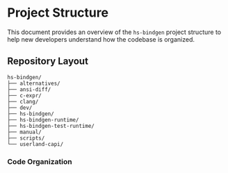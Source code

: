 # Project Structure

This document provides an overview of the `hs-bindgen` project structure to
help new developers understand how the codebase is organized.

## Repository Layout

```
hs-bindgen/
├── alternatives/
├── ansi-diff/
├── c-expr/
├── clang/
├── dev/
├── hs-bindgen/
├── hs-bindgen-runtime/
├── hs-bindgen-test-runtime/
├── manual/
├── scripts/
└── userland-capi/
```

### Code Organization
